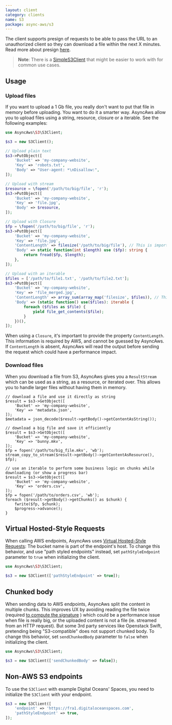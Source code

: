 ```yaml
---
layout: client
category: clients
name: S3
package: async-aws/s3
---
```


The client supports presign of requests to be able to pass the URL to an unauthorized
client so they can download a file within the next X minutes. Read more about presign
[here](/features/presign.md).

> **Note**: There is a [SimpleS3Client](/integration/simple-s3.md) that might be easier to work with for common use cases.

## Usage

### Upload files

If you want to upload a 1 Gb file, you really don't want to put that file in memory
before uploading. You want to do it a smarter way. AsyncAws allow you to upload
files using a string, resource, closure or a iterable. See the following examples:

```php
use AsyncAws\S3\S3Client;

$s3 = new S3Client();

// Upload plain text
$s3->PutObject([
    'Bucket' => 'my-company-website',
    'Key' => 'robots.txt',
    'Body' => "User-agent: *\nDisallow:",
]);

// Upload with stream
$resource = \fopen('/path/to/big/file', 'r');
$s3->PutObject([
    'Bucket' => 'my-company-website',
    'Key' => 'file.jpg',
    'Body' => $resource,
]);

// Upload with Closure
$fp = \fopen('/path/to/big/file', 'r');
$s3->PutObject([
    'Bucket' => 'my-company-website',
    'Key' => 'file.jpg',
    'ContentLength' => filesize('/path/to/big/file'), // This is important
    'Body' => static function(int $length) use ($fp): string {
        return fread($fp, $length);
    },
]);

// Upload with an iterable
$files = ['/path/to/file1.txt', '/path/to/file2.txt'];
$s3->PutObject([
    'Bucket' => 'my-company-website',
    'Key' => 'file_merged.jpg',
    'ContentLength' => array_sum(array_map('filesize', $files)), // This is important
    'Body' => (static function() use($files): iterable {
        foreach ($files as $file) {
            yield file_get_contents($file);
        }
    })(),
]);
```

When using a `Closure`, it's important to provide the property `ContentLength`.
This information is required by AWS, and cannot be guessed by AsyncAws.
If `ContentLength` is absent, AsyncAws will read the output before sending the
request which could have a performance impact.


### Download files

When you download a file from S3, AsyncAws gives you a `ResultStream` which
can be used as a string, as a resource, or iterated over. This allows you to handle
larger files without having them in memory.

```
// download a file and use it directly as string
$result = $s3->GetObject([
    'Bucket' => 'my-company-website',
    'Key' => 'metadata.json',
]);
$metadata = json_decode($result->getBody()->getContentAsString());

// download a big file and save it efficiently
$result = $s3->GetObject([
    'Bucket' => 'my-company-website',
    'Key' => 'bunny.mkv',
]);
$fp = fopen('/path/to/big_file.mkv', 'wb');
stream_copy_to_stream($result->getBody()->getContentAsResource(), $fp);

// use an iterable to perform some business logic on chunks while downloading (or show a progress bar)
$result = $s3->GetObject([
    'Bucket' => 'my-company-website',
    'Key' => 'orders.csv',
]);
$fp = fopen('/path/to/orders.csv', 'wb');
foreach ($result->getBody()->getChunks() as $chunk) {
    fwrite($fp, $chunk);
    $progress->advance();
}
```

## Virtual Hosted-Style Requests

When calling AWS endpoints, AsyncAws uses [Virtual Hosted-Style Requests](https://docs.aws.amazon.com/AmazonS3/latest/dev/VirtualHosting.html):
The bucket name is part of the endpoint's host. To change this behavior, and use
"path styled endpoints" instead, set `pathStyleEndpoint` parameter to `true` when
initializing the client.

```php
use AsyncAws\S3\S3Client;

$s3 = new S3Client(['pathStyleEndpoint' => true]);
```

## Chunked body

When sending data to AWS endpoints, AsyncAws split the content in multiple
chunks. This improves UX by avoiding reading the file twice (required
[to compute the signature](https://docs.aws.amazon.com/AmazonS3/latest/API/sig-v4-header-based-auth.html)
) which could be a performance issue when file is really big, or the uploaded
content is not a file (ie. streamed from an HTTP request). But some 3rd party
services like Openstack Swift, pretending being "S3-compatible" does not
support chunked body. To change this behavior, set `sendChunkedBody` parameter
to `false` when initializing the client.

```php
use AsyncAws\S3\S3Client;

$s3 = new S3Client(['sendChunkedBody' => false]);
```

## Non-AWS S3 endpoints

To use the `S3Client` with example Digital Oceans' Spaces, you need to initialize
the `S3Client` with your endpoint.

```php
$s3 = new S3Client([
    'endpoint' => 'https://fra1.digitaloceanspaces.com',
    'pathStyleEndpoint' => true,
]);
```
